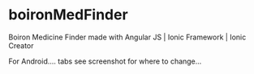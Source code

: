 # boironMedFinder
Boiron Medicine Finder made with Angular JS | Ionic Framework | Ionic Creator

For Android.... tabs see screenshot for where to change... 
